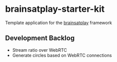 # brainsatplay-starter-kit
 Template application for the [brainsatplay] framework

## Development Backlog
- Stream ratio over WebRTC
- Generate circles based on WebRTC connections

[brainsatplay]: https://github.com/brainsatplay/brainsatplay
